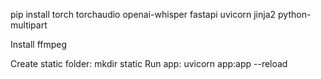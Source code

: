 pip install torch torchaudio openai-whisper fastapi uvicorn jinja2 python-multipart

Install ffmpeg

Create static folder:  mkdir static
Run app: uvicorn app:app --reload 